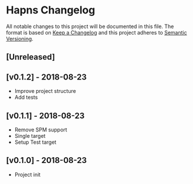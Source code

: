 # Hapns Changelog

All notable changes to this project will be documented in this file.
The format is based on [Keep a Changelog](http://keepachangelog.com/)
and this project adheres to [Semantic Versioning](http://semver.org/).

## [Unreleased]

## [v0.1.2] - 2018-08-23
- Improve project structure
- Add tests

## [v0.1.1] - 2018-08-23
- Remove SPM support
- Single target
- Setup Test target

## [v0.1.0] - 2018-08-23
- Project init
